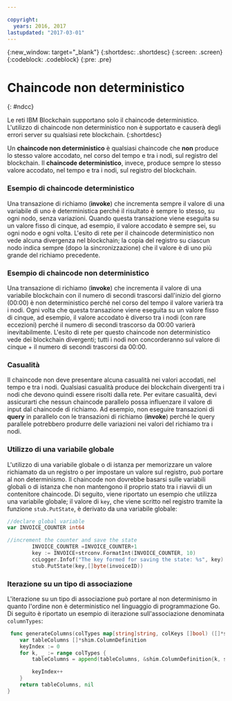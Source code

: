 ```yaml
---

copyright:
  years: 2016, 2017
lastupdated: "2017-03-01"
---
```


{:new_window: target="_blank"}
{:shortdesc: .shortdesc}
{:screen: .screen}
{:codeblock: .codeblock}
{:pre: .pre}

# Chaincode non deterministico
{: #ndcc}


Le reti IBM Blockchain supportano solo il chaincode deterministico. L'utilizzo di chaincode non deterministico non è supportato e causerà degli errori server su qualsiasi rete blockchain.
{:shortdesc}

Un **chaincode non deterministico** è qualsiasi chaincode che **non** produce lo stesso valore accodato, nel corso del tempo e tra i nodi, sul registro del blockchain. Il **chaincode deterministico**, invece, produce sempre lo stesso valore accodato, nel tempo e tra i nodi, sul registro del blockchain.

### Esempio di chaincode deterministico
Una transazione di richiamo (**invoke**) che incrementa sempre il valore di una variabile di uno è deterministica perché il risultato è sempre lo stesso, su ogni nodo, senza variazioni. Quando questa transazione viene eseguita su un valore fisso di cinque, ad esempio, il valore accodato è sempre sei, su ogni nodo e ogni volta. L'esito di rete per il chaincode deterministico non vede alcuna divergenza nel blockchain; la copia del registro su ciascun nodo indica sempre (dopo la sincronizzazione) che il valore è di uno più grande del richiamo precedente.

### Esempio di chaincode non deterministico
Una transazione di richiamo (**invoke**) che incrementa il valore di una variabile blockchain con il numero di secondi trascorsi dall'inizio del giorno (00:00) è non deterministico perché nel corso del tempo il valore varierà tra i nodi. Ogni volta che questa transazione viene eseguita su un valore fisso di cinque, ad esempio, il valore accodato è diverso tra i nodi (con rare eccezioni) perché il numero di secondi trascorso da 00:00 varierà inevitabilmente. L'esito di rete per questo chaincode non deterministico vede dei blockchain divergenti; tutti i nodi non concorderanno sul valore di cinque + il numero di secondi trascorsi da 00:00.

### Casualità
Il chaincode non deve presentare alcuna casualità nei valori accodati, nel tempo e tra i nodi. Qualsiasi casualità produce dei blockchain divergenti tra i nodi che devono quindi essere risolti dalla rete. Per evitare casualità, devi assicurarti che nessun chaincode parallelo possa influenzare il valore di input dal chaincode di richiamo. Ad esempio, non eseguire transazioni di **query** in parallelo con le transazioni di richiamo (**invoke**) perché le query parallele potrebbero produrre delle variazioni nei valori del richiamo tra i nodi.

### Utilizzo di una variabile globale
L'utilizzo di una variabile globale o di istanza per memorizzare un valore richiamato da un registro o per impostare un valore sul registro, può portare al non determinismo. Il chaincode non dovrebbe basarsi sulle variabili globali o di istanza che non mantengono il proprio stato tra i riavvii di un contenitore chaincode. Di seguito, viene riportato un esempio che utilizza una variabile globale; il valore di `key`, che viene scritto nel registro tramite la funzione `stub.PutState`, è derivato da una variabile globale:

```go
//declare global variable
var INVOICE_COUNTER int64

//increment the counter and save the state
		INVOICE_COUNTER =INVOICE_COUNTER+1
		key := INVOICE+strconv.FormatInt(INVOICE_COUNTER, 10)
		ccLogger.Infof("The key formed for saving the state: %s", key)
		stub.PutState(key,[]byte(invoiceID))
```

### Iterazione su un tipo di associazione
L'iterazione su un tipo di associazione può portare al non determinismo in quanto l'ordine non è deterministico nel linguaggio di programmazione Go. Di seguito è riportato un esempio di iterazione sull'associazione denominata `columnTypes`:

```go
 func generateColumns(colTypes map[string]string, colKeys []bool) ([]*shim.ColumnDefinition, error) {
	var tableColumns []*shim.ColumnDefinition
	keyIndex := 0
	for k, _ := range colTypes {
		tableColumns = append(tableColumns, &shim.ColumnDefinition{k, shim.ColumnDefinition_STRING, colKeys[keyIndex]})

		keyIndex++
	}
	return tableColumns, nil
}
```

